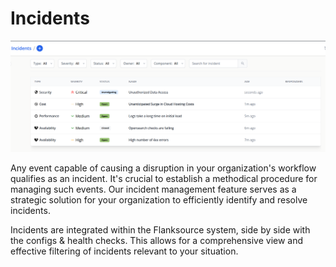# Incidents

![Incidents Overview](../images/incidents.png)

Any event capable of causing a disruption in your organization's workflow qualifies as an incident. It's crucial to establish a methodical procedure for managing such events. Our incident management feature serves as a strategic solution for your organization to efficiently identify and resolve incidents.

Incidents are integrated within the Flanksource system, side by side with the configs & health checks. This allows for a comprehensive view and effective filtering of incidents relevant to your situation.

